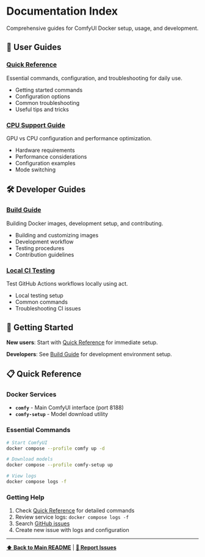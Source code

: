 # Documentation Index

Comprehensive guides for ComfyUI Docker setup, usage, and development.

## 📖 User Guides

### [Quick Reference](QUICK_REFERENCE.md)
Essential commands, configuration, and troubleshooting for daily use.
- Getting started commands
- Configuration options
- Common troubleshooting
- Useful tips and tricks

### [CPU Support Guide](CPU_SUPPORT.md)
GPU vs CPU configuration and performance optimization.
- Hardware requirements
- Performance considerations
- Configuration examples
- Mode switching

## 🛠️ Developer Guides

### [Build Guide](BUILD.md)
Building Docker images, development setup, and contributing.
- Building and customizing images
- Development workflow
- Testing procedures
- Contribution guidelines

### [Local CI Testing](LOCAL_CI_TESTING.md)
Test GitHub Actions workflows locally using act.
- Local testing setup
- Common commands
- Troubleshooting CI issues

## 🚀 Getting Started

**New users**: Start with [Quick Reference](QUICK_REFERENCE.md) for immediate setup.

**Developers**: See [Build Guide](BUILD.md) for development environment setup.

## 📋 Quick Reference

### Docker Services
- **`comfy`** - Main ComfyUI interface (port 8188)
- **`comfy-setup`** - Model download utility

### Essential Commands
```bash
# Start ComfyUI
docker compose --profile comfy up -d

# Download models
docker compose --profile comfy-setup up

# View logs
docker compose logs -f
```

### Getting Help
1. Check [Quick Reference](QUICK_REFERENCE.md) for detailed commands
2. Review service logs: `docker compose logs -f`
3. Search [GitHub issues](https://github.com/AbdBarho/stable-diffusion-webui-docker/issues)
4. Create new issue with logs and configuration

---

**[⬆ Back to Main README](../README.md)** | **[🐛 Report Issues](https://github.com/AbdBarho/stable-diffusion-webui-docker/issues)**
